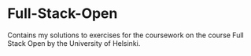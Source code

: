 # Full-Stack-Open
Contains my solutions to exercises for the coursework on the course Full Stack Open by the University of Helsinki.
